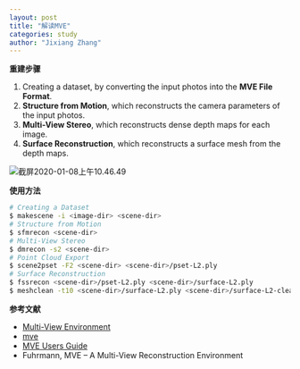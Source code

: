 ```yaml
---
layout: post
title: "解读MVE"
categories: study
author: "Jixiang Zhang"
---
```


**重建步骤**

1. Creating a dataset, by converting the input photos into the **MVE File Format**.
2. **Structure from Motion**, which reconstructs the camera parameters of the input photos.
3. **Multi-View Stereo**, which reconstructs dense depth maps for each image.
4. **Surface Reconstruction**, which reconstructs a surface mesh from the depth maps.

![截屏2020-01-08上午10.46.49](https://tvax2.sinaimg.cn/large/d494c514gy1gaoymcmfnlj213w09sk6x.jpg)

**使用方法**

```bash
# Creating a Dataset
$ makescene -i <image-dir> <scene-dir>
# Structure from Motion
$ sfmrecon <scene-dir>
# Multi-View Stereo
$ dmrecon -s2 <scene-dir>
# Point Cloud Export
$ scene2pset -F2 <scene-dir> <scene-dir>/pset-L2.ply
# Surface Reconstruction
$ fssrecon <scene-dir>/pset-L2.ply <scene-dir>/surface-L2.ply
$ meshclean -t10 <scene-dir>/surface-L2.ply <scene-dir>/surface-L2-clean.ply
```

**参考文献**

- [Multi-View Environment](https://www.gcc.tu-darmstadt.de/home/proj/mve/)
- [mve](https://github.com/simonfuhrmann/mve)
- [MVE Users Guide](https://github.com/simonfuhrmann/mve/wiki/MVE-Users-Guide)
- Fuhrmann, MVE – A Multi-View Reconstruction Environment